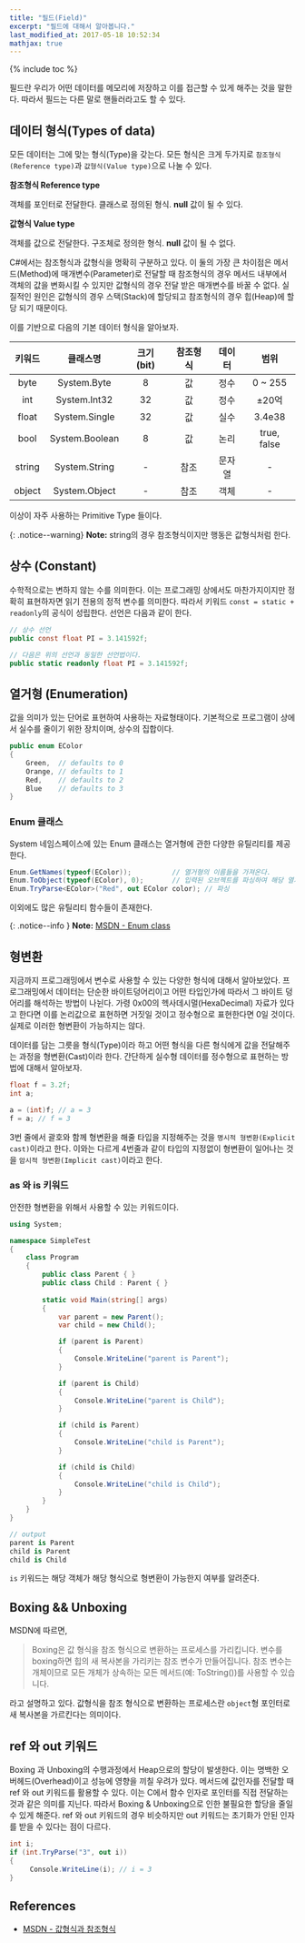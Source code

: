 ```yaml
---
title: "필드(Field)"
excerpt: "필드에 대해서 알아봅니다."
last_modified_at: 2017-05-18 10:52:34
mathjax: true
---
```


{% include toc %}

필드란 우리가 어떤 데이터를 메모리에 저장하고 이를 접근할 수 있게 해주는 것을 말한다. 따라서 필드는 다른 말로 핸들러라고도 할 수 있다.

## 데이터 형식(Types of data)

모든 데이터는 그에 맞는 형식(Type)을 갖는다. 모든 형식은 크게 두가지로 `참조형식(Reference type)`과 `값형식(Value type)`으로 나눌 수 있다.

**참조형식 Reference type**

객체를 포인터로 전달한다.
클래스로 정의된 형식. **null** 값이 될 수 있다.

**값형식 Value type**

객체를 값으로 전달한다.
구조체로 정의한 형식. **null** 값이 될 수 없다.

C#에서는 참조형식과 값형식을 명확히 구분하고 있다. 이 둘의 가장 큰 차이점은 메서드(Method)에 매개변수(Parameter)로 전달할 때 참조형식의 경우 메서드 내부에서 객체의 값을 변화시킬 수 있지만 값형식의 경우 전달 받은 매개변수를 바꿀 수 없다. 실질적인 원인은 값형식의 경우 스택(Stack)에 할당되고 참조형식의 경우 힙(Heap)에 할당 되기 때문이다.

이를 기반으로 다음의 기본 데이터 형식을 알아보자.

|키워드|클래스명|크기(bit)|참조형식|데이터|범위|
|:---:|:---:|:---:|:---:|:---:|:---:|
|byte|System.Byte|8|값|정수|0 ~ 255|
|int|System.Int32|32|값|정수|$\pm$20억|
|float|System.Single|32|값|실수|3.4e38|
|bool|System.Boolean|8|값|논리|true, false|
|string|System.String|-|참조|문자열|-|
|object|System.Object|-|참조|객체|-|

이상이 자주 사용하는 Primitive Type 들이다.

{: .notice--warning}
**Note:** string의 경우 참조형식이지만 행동은 값형식처럼 한다.

## 상수 (Constant)

수학적으로는 변하지 않는 수를 의미한다. 이는 프로그래밍 상에서도 마찬가지이지만 정확히 표현하자면 읽기 전용의 정적 변수를 의미한다. 따라서 키워드 `const = static + readonly`의 공식이 성립한다. 선언은 다음과 같이 한다.

```cs
// 상수 선언
public const float PI = 3.141592f;

// 다음은 위의 선언과 동일한 선언법이다.
public static readonly float PI = 3.141592f;
```

## 열거형 (Enumeration)

값을 의미가 있는 단어로 표현하여 사용하는 자료형태이다. 기본적으로 프로그램이 상에서 실수를 줄이기 위한 장치이며, 상수의 집합이다.

```cs
public enum EColor
{
	Green,	// defaults to 0
	Orange,	// defaults to 1
	Red,	// defaults to 2
	Blue 	// defaults to 3
}
```

### Enum 클래스

System 네임스페이스에 있는 Enum 클래스는 열거형에 관한 다양한 유틸리티를 제공한다.

```cs
Enum.GetNames(typeof(EColor));			// 열거형의 이름들을 가져온다.
Enum.ToObject(typeof(EColor), 0);		// 입력된 오브젝트를 파싱하여 해당 열거형의 오브젝트형을 반환한다.
Enum.TryParse<EColor>("Red", out EColor color); // 파싱
```

이외에도 많은 유틸리티 함수들이 존재한다.

{: .notice--info }
**Note:** [MSDN - Enum class](https://msdn.microsoft.com/library/system.enum(v=vs.110).aspx)

## 형변환

지금까지 프로그래밍에서 변수로 사용할 수 있는 다양한 형식에 대해서 알아보았다. 프로그래밍에서 데이터는 단순한 바이트덩어리이고 어떤 타입인가에 따라서 그 바이트 덩어리를 해석하는 방법이 나뉜다. 가령 0x00의 헥사데시멀(HexaDecimal) 자료가 있다고 한다면 이를 논리값으로 표현하면 거짓일 것이고 정수형으로 표현한다면 0일 것이다. 실제로 이러한 형변환이 가능하지는 않다.

데이터를 담는 그릇을 형식(Type)이라 하고 어떤 형식을 다른 형식에게 값을 전달해주는 과정을 형변환(Cast)이라 한다. 간단하게 실수형 데이터를 정수형으로 표현하는 방법에 대해서 알아보자.

```csharp
float f = 3.2f;
int a;

a = (int)f; // a = 3
f = a; // f = 3
```

3번 줄에서 괄호와 함께 형변환을 해줄 타입을 지정해주는 것을 `명시적 형변환(Explicit cast)`이라고 한다. 이와는 다르게 4번줄과 같이 타입의 지정없이 형변환이 일어나는 것을 `암시적 형변환(Implicit cast)`이라고 한다.

### as 와 is 키워드

안전한 형변환을 위해서 사용할 수 있는 키워드이다.

```csharp
using System;

namespace SimpleTest
{
    class Program
    {
        public class Parent { }
        public class Child : Parent { }
        
        static void Main(string[] args)
        {
            var parent = new Parent();
            var child = new Child();

            if (parent is Parent)
            {
                Console.WriteLine("parent is Parent");
            }

            if (parent is Child)
            {
                Console.WriteLine("parent is Child");
            }

            if (child is Parent)
            {
                Console.WriteLine("child is Parent");
            }

            if (child is Child)
            {
                Console.WriteLine("child is Child");
            }
        }
    }
}

// output
parent is Parent
child is Parent
child is Child
```

`is` 키워드는 해당 객체가 해당 형식으로 형변환이 가능한지 여부를 알려준다.


## Boxing && Unboxing

MSDN에 따르면,

>Boxing은 값 형식을 참조 형식으로 변환하는 프로세스를 가리킵니다. 변수를 boxing하면 힙의 새 복사본을 가리키는 참조 변수가 만들어집니다. 참조 변수는 개체이므로 모든 개체가 상속하는 모든 메서드(예: ToString())를 사용할 수 있습니다.

라고 설명하고 있다. 값형식을 참조 형식으로 변환하는 프로세스란 `object`형 포인터로 새 복사본을 가르킨다는 의미이다.

## ref 와 out 키워드

Boxing 과 Unboxing의 수행과정에서 Heap으로의 할당이 발생한다. 이는 명백한 오버헤드(Overhead)이고 성능에 영향을 끼칠 우려가 있다. 메서드에 값인자를 전달할 때 ref 와 out 키워드를 활용할 수 있다. 이는 C에서 함수 인자로 포인터를 직접 전달하는 것과 같은 의미를 지닌다. 따라서 Boxing & Unboxing으로 인한 불필요한 할당을 줄일 수 있게 해준다. ref 와 out 키워드의 경우 비슷하지만 out 키워드는 초기화가 안된 인자를 받을 수 있다는 점이 다르다.

```csharp
int i;
if (int.TryParse("3", out i))
{
     Console.WriteLine(i); // i = 3
}
```


## References

-	[MSDN - 값형식과 참조형식](https://msdn.microsoft.com/ko-kr/library/4d43ts61(v=vs.90).aspx)
